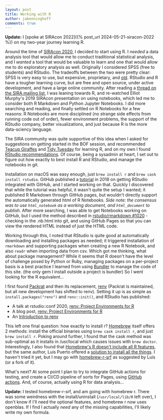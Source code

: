```yaml
---
layout: post
title: Working with R
author: jabenninghoff
comments: true
---
```

**Update:** I [spoke at SIRAcon 2022]({% post_url 2024-05-21-siracon-2022 %}) on my two-year journey learning R.

Around the time of [SIRAcon 2020](https://societyinforisk.org), I decided to start using R. I *needed* a data analysis tool that would allow me to conduct traditional statistical analysis, and I *wanted* a tool that would be valuable to learn and one that would allow me to do exploratory analysis as well. Originally I considered SPSS (free to students) and RStudio. The tradeoffs between the two were pretty clear: SPSS is very easy to use, but expensive, proprietary, and [old](https://en.wikipedia.org/wiki/SPSS). RStudio and R have a tougher learning curve, but are free and open source, under active development, and have a large online community. After reading a [thread on the SIRA mailing list](https://groups.google.com/forum/#!msg/sira-public/T17qkvbwNhA/J42QjxbHAAAJ), I was leaning towards R, and re-watched Elliot Murphy's 2019 SIRAcon presentation on using notebooks, which led me to consider both R Markdown and Python Jupyter Notebooks. I did more searching and reading, and finally settled on R Notebooks for a few reasons: R Notebooks are more disciplined (no strange side effects from running code out of order), fewer environment problems, the support of the RStudio company, better visualizations, and just because R is the more data-sciency language.

The SIRA community was quite supportive of this idea when I asked for suggestions on getting started in the BOF session, and recommended [Teacup Giraffes](https://tinystats.github.io/teacups-giraffes-and-statistics/index.html) and [Tidy Tuesday](https://www.youtube.com/user/safe4democracy/videos) for learning R, and on my own I found [RStudio recommendations](https://education.rstudio.com/learn/beginner/). Of course, being a sysadmin at heart, I set out to figure out how exactly to best install R and RStudio, and manage the notebooks in git.

Installation on macOS was easy enough, just `brew install r` and `brew cask install rstudio`. GitHub published a [tutorial](https://resources.github.com/whitepapers/github-and-rstudio/) in 2018 on getting RStudio integrated with GitHub, and I started working on that. Quickly I discovered that while the tutorial was helpful, it wasn't quite the setup I wanted; it published R Markdown through GitHub pages, but wouldn't directly support the automatically generated html of R Notebooks. *Side note: the consensus was to use `html_notebook` as a working document, and `html_document` to publish.* After more searching, I was able to get Notebooks working on GitHub, but I used the method described in [rstudio/rmarkdown #1020](https://github.com/rstudio/rmarkdown/issues/1020) - checking in the .nb.html into git, and using GitHub Pages so that you can view the rendered HTML instead of just the HTML code.

Working through this, I noted that RStudio is quite good at automatically downloading and installing packages as needed; it triggered installation of `rmarkdown` and supporting packages when creating a new R Notebook, and also `readr` when importing data from csv. Which got me thinking, what about package management? While it seems that R doesn't have the level of challenge posed by Python or Ruby, managing packages on a per-project basis is a best practice I learned from using [Bundler](https://bundler.io) to manage the code of this site. (the only gem I install outside a project is bundler) So I went looking for the R equivalent...

I first found [Packrat](https://rstudio.github.io/packrat/) and then its replacement, [renv](https://github.com/rstudio/renv) (Packrat is maintained, but all new development has shifted to renv). Setting it up is as simple as `install.packages("renv")` and `renv::init()`, and RStudio has published:

- A talk at rstudio::conf 2020, [renv: Project Environments for R](https://rstudio.com/resources/rstudioconf-2020/renv-project-environments-for-r/)
- A blog post, [renv: Project Environments for R](https://blog.rstudio.com/2019/11/06/renv-project-environments-for-r/)
- An [Introduction to renv](https://rstudio.github.io/renv/articles/renv.html)

This left one final question: how exactly to install r? [Homebrew](https://brew.sh) itself offers 2 methods: install the official binaries using `brew cask install r`, and just `brew install r`. Poking around further, I found that the cask method was sub-optimal as it installs in /usr/local which causes issues with `brew doctor`. Interestingly, I also found that [Homebrew's R doesn't include all R features](https://luispuerto.net/blog/2018/05/11/homebrews-r-doesnt-have-all-the-capabilities/), but the same author, Luis Puerto offered a [solution to install all the things](https://luispuerto.net/blog/2018/05/11/installing-r-with-homebrew-with-all-the-capabilities/). I haven't tried it yet, but I may go with [homebrew-r-srf](https://github.com/sethrfore/homebrew-r-srf) as suggested by Luis (or a fork of it).

What's next? At some point I plan to try to integrate GitHub actions for testing, and create a CI/CD pipeline of sorts for Pages, using [GitHub actions](https://github.com/features/actions). And, of course, actually using R for data analysis...

**Update:** I tested homebrew-r-srf, and am going with homebrew r. There was some weirdness with the install/uninstall (`/usr/local/lib/R` left over), I don't know if I'll need the optional features, and homebrew r now uses openblas. If I find I actually *need* any of the missing capabilities, I'll likely write my own formula.
